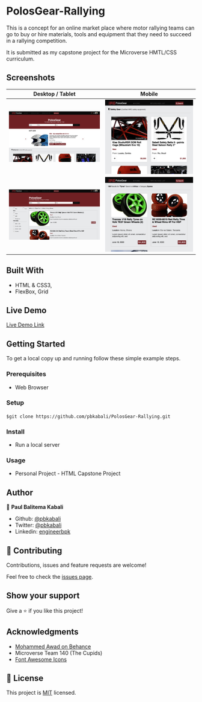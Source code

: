 # PolosGear-Rallying

This is a concept for an online market place where motor rallying teams can go to buy or hire
materials, tools and equipment that they need to succeed in a rallying competition.

It is submitted as my capstone project for the Microverse HMTL/CSS curriculum.

## Screenshots

| Desktop / Tablet                                    | Mobile                                                     |
| --------------------------------------------------- | ---------------------------------------------------------- |
| ![screenshot](./static/graphics/home-screen.png)    | ![screenshot](./static/graphics/home-mobile.png)           |
| ![screenshot](./static/graphics/search-results.png) | ![screenshot](./static/graphics/search-results-mobile.png) |

## Built With

- HTML & CSS3,
- FlexBox, Grid

## Live Demo

[Live Demo Link](https://raw.githack.com/pbkabali/PolosGear-Rallying/search-and-results-pages/html/index.html)

## Getting Started

To get a local copy up and running follow these simple example steps.

### Prerequisites

- Web Browser

### Setup

`$git clone https://github.com/pbkabali/PolosGear-Rallying.git`

### Install

- Run a local server

### Usage

- Personal Project - HTML Capstone Project

## Author

👤 **Paul Balitema Kabali**

- Github: [@pbkabali](https://github.com/pbkabali)
- Twitter: [@pbkabali](https://twitter.com/pbkabali)
- Linkedin: [engineerbpk](https://linkedin.com/in/engineerbpk)

## 🤝 Contributing

Contributions, issues and feature requests are welcome!

Feel free to check the [issues page](https://github.com/pbkabali/PolosGear-Rallying/issues).

## Show your support

Give a ⭐️ if you like this project!

## Acknowledgments

- [Mohammed Awad on Behance](https://www.behance.net/M_Awad)
- Microverse Team 140 (The Cupids)
- [Font Awesome Icons](https://fontawesome.com)

## 📝 License

This project is [MIT](lic.url) licensed.
